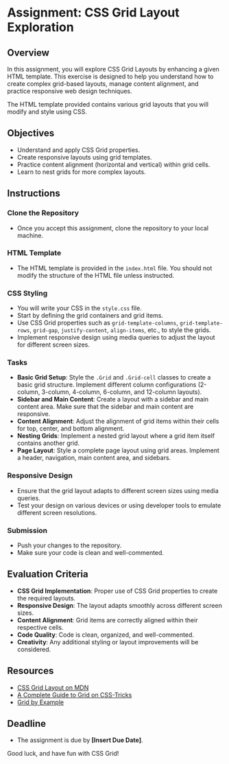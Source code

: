 # Assignment: CSS Grid Layout Exploration

## Overview
In this assignment, you will explore CSS Grid Layouts by enhancing a given HTML template. This exercise is designed to help you understand how to create complex grid-based layouts, manage content alignment, and practice responsive web design techniques.

The HTML template provided contains various grid layouts that you will modify and style using CSS.

## Objectives
- Understand and apply CSS Grid properties.
- Create responsive layouts using grid templates.
- Practice content alignment (horizontal and vertical) within grid cells.
- Learn to nest grids for more complex layouts.

## Instructions

### Clone the Repository
- Once you accept this assignment, clone the repository to your local machine.

### HTML Template
- The HTML template is provided in the `index.html` file. You should not modify the structure of the HTML file unless instructed.

### CSS Styling
- You will write your CSS in the `style.css` file.
- Start by defining the grid containers and grid items.
- Use CSS Grid properties such as `grid-template-columns`, `grid-template-rows`, `grid-gap`, `justify-content`, `align-items`, etc., to style the grids.
- Implement responsive design using media queries to adjust the layout for different screen sizes.

### Tasks
- **Basic Grid Setup**: Style the `.Grid` and `.Grid-cell` classes to create a basic grid structure. Implement different column configurations (2-column, 3-column, 4-column, 6-column, and 12-column layouts).
- **Sidebar and Main Content**: Create a layout with a sidebar and main content area. Make sure that the sidebar and main content are responsive.
- **Content Alignment**: Adjust the alignment of grid items within their cells for top, center, and bottom alignment.
- **Nesting Grids**: Implement a nested grid layout where a grid item itself contains another grid.
- **Page Layout**: Style a complete page layout using grid areas. Implement a header, navigation, main content area, and sidebars.

### Responsive Design
- Ensure that the grid layout adapts to different screen sizes using media queries.
- Test your design on various devices or using developer tools to emulate different screen resolutions.

### Submission
- Push your changes to the repository.
- Make sure your code is clean and well-commented.

## Evaluation Criteria
- **CSS Grid Implementation**: Proper use of CSS Grid properties to create the required layouts.
- **Responsive Design**: The layout adapts smoothly across different screen sizes.
- **Content Alignment**: Grid items are correctly aligned within their respective cells.
- **Code Quality**: Code is clean, organized, and well-commented.
- **Creativity**: Any additional styling or layout improvements will be considered.

## Resources
- [CSS Grid Layout on MDN](https://developer.mozilla.org/en-US/docs/Web/CSS/CSS_Grid_Layout)
- [A Complete Guide to Grid on CSS-Tricks](https://css-tricks.com/snippets/css/complete-guide-grid/)
- [Grid by Example](https://gridbyexample.com/)

## Deadline
- The assignment is due by **[Insert Due Date]**.

Good luck, and have fun with CSS Grid!
